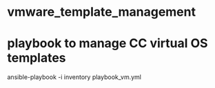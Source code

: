 # vmware_template_management
# playbook to manage CC virtual OS templates

ansible-playbook -i inventory playbook_vm.yml
